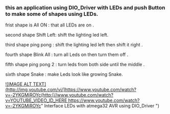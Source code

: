 ### this an application using DIO_Driver with LEDs and push Button to make some of shapes using LEDs.

frist shape is All ON : that all LEDs are on .

second shape Shift Left: shift the lighting led left.

third shape  ping pong : shift the lighting led left then shift it right .

fourth shape Blink All : turn all Leds on then turn them off .

fifth shape ping pong 2 : turn leds from both side until the middle .

sixth shape Snake : make Leds look like growing Snake. 


[![IMAGE ALT TEXT](http://img.youtube.com/vi/]https://www.youtube.com/watch?v=-2YKGMiROYc(http:[//www.youtube.com/watch?v=YOUTUBE_VIDEO_ID_HERE ](https://www.youtube.com/watch?v=-2YKGMiROYc)https://www.youtube.com/watch?v=-2YKGMiROYc" Interface LEDs with atmega32 AVR using DIO_Driver ")
